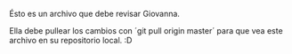 Ésto es un archivo que debe revisar Giovanna.

Ella debe pullear los cambios con ´git pull origin master´ para que vea este archivo en su repositorio local. :D

